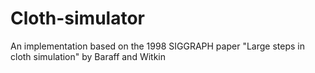# Cloth-simulator
An implementation based on the 1998 SIGGRAPH paper "Large steps in cloth simulation" by Baraff and Witkin
